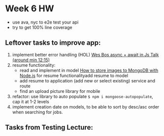 # Week 6 HW
- use ava, nyc to e2e test your api
- try to get 100% line coverage

## Leftover tasks to improve app:

1. implement better error handling (HOL) [Wes Bos async + await in Js Talk (around min 12:15)](https://www.youtube.com/watch?v=DwQJ_NPQWWo)
2. resume functionality:
    - read and implement in model [How to store images to MongoDB with Node.js](https://medium.com/@alvenw/how-to-store-images-to-mongodb-with-node-js-fb3905c37e6d) for resume functionalityadd resume to model
    - add resume to application (add new or select existing) service and route
    - find an upload picture library for mobile
3. refactor: use library to auto populate `$ npm i mongoose-autopopulate`, cap it at 1-2 levels
4. implement creation date on models, to be able to sort by desc/asc order when searching for jobs.

## Tasks from Testing Lecture: